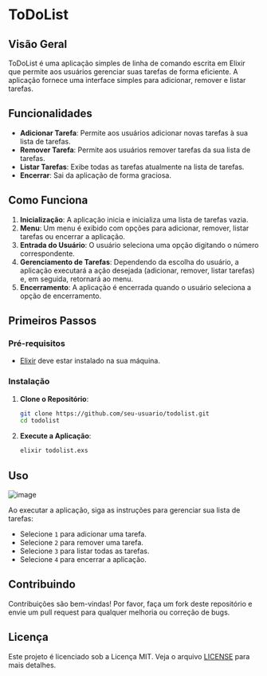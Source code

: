 # ToDoList

## Visão Geral

ToDoList é uma aplicação simples de linha de comando escrita em Elixir que permite aos usuários gerenciar suas tarefas de forma eficiente. A aplicação fornece uma interface simples para adicionar, remover e listar tarefas.

## Funcionalidades

- **Adicionar Tarefa**: Permite aos usuários adicionar novas tarefas à sua lista de tarefas.
- **Remover Tarefa**: Permite aos usuários remover tarefas da sua lista de tarefas.
- **Listar Tarefas**: Exibe todas as tarefas atualmente na lista de tarefas.
- **Encerrar**: Sai da aplicação de forma graciosa.

## Como Funciona

1. **Inicialização**: A aplicação inicia e inicializa uma lista de tarefas vazia.
2. **Menu**: Um menu é exibido com opções para adicionar, remover, listar tarefas ou encerrar a aplicação.
3. **Entrada do Usuário**: O usuário seleciona uma opção digitando o número correspondente.
4. **Gerenciamento de Tarefas**: Dependendo da escolha do usuário, a aplicação executará a ação desejada (adicionar, remover, listar tarefas) e, em seguida, retornará ao menu.
5. **Encerramento**: A aplicação é encerrada quando o usuário seleciona a opção de encerramento.

## Primeiros Passos

### Pré-requisitos

- [Elixir](https://elixir-lang.org/install.html) deve estar instalado na sua máquina.

### Instalação

1. **Clone o Repositório**:
    ```sh
    git clone https://github.com/seu-usuario/todolist.git
    cd todolist
    ```

2. **Execute a Aplicação**:
    ```sh
    elixir todolist.exs
    ```

## Uso

![image](https://github.com/user-attachments/assets/29c34307-51c4-49e7-ba01-e269a0c0c66a)

Ao executar a aplicação, siga as instruções para gerenciar sua lista de tarefas:
- Selecione `1` para adicionar uma tarefa.
- Selecione `2` para remover uma tarefa.
- Selecione `3` para listar todas as tarefas.
- Selecione `4` para encerrar a aplicação.

## Contribuindo

Contribuições são bem-vindas! Por favor, faça um fork deste repositório e envie um pull request para qualquer melhoria ou correção de bugs.

## Licença

Este projeto é licenciado sob a Licença MIT. Veja o arquivo [LICENSE](LICENSE) para mais detalhes.
